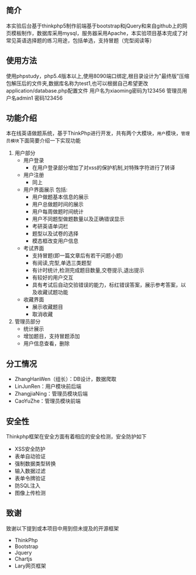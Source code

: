 ## 简介

本实验后台基于thinkphp5制作前端基于bootstrap和jQuery和来自github上的网页模板制作，数据库采用mysql，服务器采用Apache，本实验项目基本完成了对常见英语选择题的练习用途，包括单选，支持冒题（完型阅读等）
## 使用方法
使用phpstudy，php5.4版本以上,使用8090端口绑定,根目录设计为"最终版"压缩包解压后的文件夹,数据库名称为test1,也可以根据自己希望更改application/database.php配置文件
用户名为xiaoming密码为123456 管理员用户名admin1 密码123456
## 功能介绍

本在线英语做题系统，基于ThinkPhp进行开发，共有两个大模块，`用户`模块，`管理员模块`下面简要介绍一下实现功能
1. 用户部分
    * 用户登录
        * 在用户登录部分增加了对xss的保护机制,对特殊字符进行了转译 
    * 用户注册
        * 同上
    * 用户界面展示 包括:
        * 用户做题基本信息的展示
        * 用户总做题时间的展示
        * 用户每周做题时间统计
        * 用户不同题型做题数量以及正确错误显示
        * 考研英语单词栏
        * 题型以及试卷的选择
        * 模态框改变用户信息
    * 考试界面
        * 支持冒题(即一篇文章后有若干问题小题) 
        * 有阅读,完型,单选三类题型
        * 有计时统计,检测完成题目数量,交卷提示,退出提示
        * 有较好的用户交互
        * 具有考试后自动交验错误的能力，标红错误答案，展示参考答案，以及收藏试题功能
    * 收藏界面
        * 展示收藏题目
        * 取消收藏
2. 管理员部分
    * 统计展示
    * 增加题目，支持冒题添加
    * 用户信息查看，删除
## 分工情况
* ZhangHanWen（组长）：DB设计，数据爬取
* LinJunRen：用户模块前后端
* ZhangjiaNing：管理员模块后端
* CaoYuZhe：管理员模块前端

## 安全性

Thinkphp框架在安全方面有着相应的安全检测，安全防护如下
*  XSS安全防护
*  表单自动验证
*  强制数据类型转换
*  输入数据过滤
*  表单令牌验证
*  防SQL注入
*  图像上传检测

## 致谢
致谢以下提到或本项目中用到但未提及的开源框架
* ThinkPhp
* Bootstrap
* Jquery
* Chartjs
* Lary网页框架
